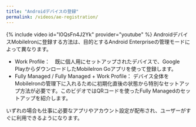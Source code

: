 ```yaml
---
title: "Androidデバイスの登録"
permalink: /videos/ae-registration/
---
```

{% include video id="l0QsFn4J2Yk" provider="youtube" %}
AndroidデバイスMobileIronに登録する方法は、目的とするAndroid Enterpriseの管理モードによって異なります。
- Work Profile：　既に個人用にセットアップされたデバイスで、Google PlayからダウンロードしたMobileIron Goアプリを使って登録します。
- Fully Managed / Fully Managed + Work Profile： デバイス全体をMobileIronの管理下に入れるために初期化直後の状態から特別なセットアップ方法が必要です。このビデオではQRコードを使ったFully Managedのセットアップを紹介します。

いずれの場合も仕事に必要なアプリやアカウント設定が配布され、ユーザーがすぐに利用できるようになります。
